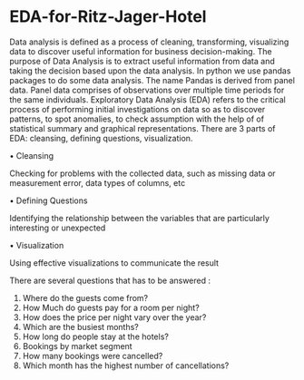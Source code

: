 # EDA-for-Ritz-Jager-Hotel
Data analysis is defined as a process of cleaning, transforming, visualizing data to discover useful information for business decision-making. The purpose of Data Analysis is to extract useful information from data and taking the decision based upon the data analysis. In python we use pandas packages to do some data analysis. The name Pandas is derived from panel data. Panel data comprises of observations over multiple time periods for the same individuals. 
Exploratory Data Analysis (EDA) refers to the critical process of performing initial investigations on data so as to discover patterns, to spot anomalies, to check assumption with the help of of statistical summary and graphical representations. There are 3 parts of EDA: cleansing, defining questions, visualization.

•	Cleansing

Checking for problems with the collected data, such as missing data or measurement error, data types of columns, etc

•	Defining Questions

Identifying the relationship between the variables that are particularly interesting or unexpected

•	Visualization

Using effective visualizations to communicate the result

There are several questions that has to be answered :
1.	Where do the guests come from?
2.	How Much do guests pay for a room per night?
3.	How does the price per night vary over the year?
4.	Which are the busiest months?
5.	How long do people stay at the hotels?
6.	Bookings by market segment
7.	How many bookings were cancelled?
8.	Which month has the highest number of cancellations?
